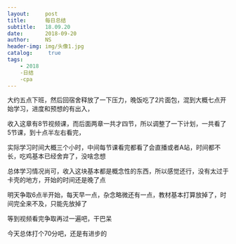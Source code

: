 ```yaml
---
layout:     post
title:      每日总结
subtitle:   18.09.20
date:       2018-09-20
author:     NS
header-img: img/头像1.jpg
catalog: 	 true
tags:
    - 2018 
    -日结 
    -cpa
--- 
```


大约五点下班，然后回宿舍释放了一下压力，晚饭吃了2片面包，混到大概七点开始学习，进度和预想的有出入，

收入这章有8节视频课，而后面两章一共才四节，所以调整了一下计划，一共看了5节课，到十点半左右看完，

实际学习时间大概三个小时，中间每节课看完都看了会直播或者A站，时间都不长，吃鸡基本已经舍弃了，没啥念想

总体学习情况尚可，收入这块基本都是概念性的东西，所以感觉还行，没有太过于卡壳的地方，开始的时间还是晚了点

明天争取6点半开始，每天早一点，杂念略微还有一点，教材基本打算放掉了，时间完全来不及，只能先放掉了

等到视频看完争取再过一遍吧，干巴呆

今天总体打个70分吧，还是有进步的
